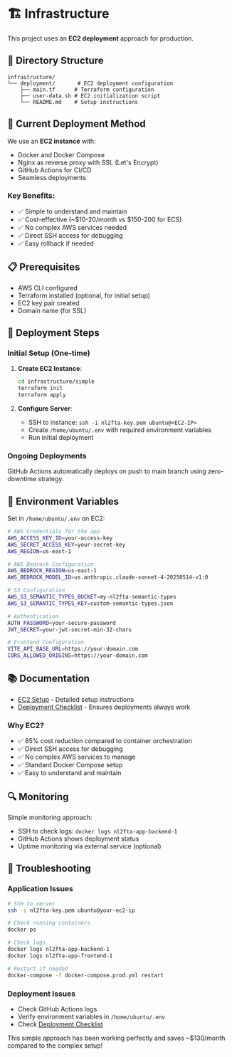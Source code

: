 # 🏗️ Infrastructure

This project uses an **EC2 deployment** approach for production.

## 📁 Directory Structure

```
infrastructure/
└── deployment/       # EC2 deployment configuration
    ├── main.tf      # Terraform configuration
    ├── user-data.sh # EC2 initialization script
    └── README.md    # Setup instructions
```

## 🚀 Current Deployment Method

We use an **EC2 instance** with:
- Docker and Docker Compose
- Nginx as reverse proxy with SSL (Let's Encrypt)
- GitHub Actions for CI/CD
- Seamless deployments

### Key Benefits:
- ✅ Simple to understand and maintain
- ✅ Cost-effective (~$10-20/month vs $150-200 for ECS)
- ✅ No complex AWS services needed
- ✅ Direct SSH access for debugging
- ✅ Easy rollback if needed

## 📋 Prerequisites

- AWS CLI configured
- Terraform installed (optional, for initial setup)
- EC2 key pair created
- Domain name (for SSL)

## 🔧 Deployment Steps

### Initial Setup (One-time)

1. **Create EC2 Instance**:
   ```bash
   cd infrastructure/simple
   terraform init
   terraform apply
   ```

2. **Configure Server**:
   - SSH to instance: `ssh -i nl2fta-key.pem ubuntu@<EC2-IP>`
   - Create `/home/ubuntu/.env` with required environment variables
   - Run initial deployment

### Ongoing Deployments

GitHub Actions automatically deploys on push to main branch using zero-downtime strategy.

## 🔑 Environment Variables

Set in `/home/ubuntu/.env` on EC2:

```bash
# AWS Credentials for the app
AWS_ACCESS_KEY_ID=your-access-key
AWS_SECRET_ACCESS_KEY=your-secret-key
AWS_REGION=us-east-1

# AWS Bedrock Configuration
AWS_BEDROCK_REGION=us-east-1
AWS_BEDROCK_MODEL_ID=us.anthropic.claude-sonnet-4-20250514-v1:0

# S3 Configuration
AWS_S3_SEMANTIC_TYPES_BUCKET=my-nl2fta-semantic-types
AWS_S3_SEMANTIC_TYPES_KEY=custom-semantic-types.json

# Authentication
AUTH_PASSWORD=your-secure-password
JWT_SECRET=your-jwt-secret-min-32-chars

# Frontend Configuration
VITE_API_BASE_URL=https://your-domain.com
CORS_ALLOWED_ORIGINS=https://your-domain.com
```

## 📚 Documentation

- [EC2 Setup](deployment/README.md) - Detailed setup instructions
- [Deployment Checklist](../DEPLOYMENT_CHECKLIST.md) - Ensures deployments always work

### Why EC2?
- ✅ 85% cost reduction compared to container orchestration
- ✅ Direct SSH access for debugging
- ✅ No complex AWS services to manage
- ✅ Standard Docker Compose setup
- ✅ Easy to understand and maintain

## 🔍 Monitoring

Simple monitoring approach:
- SSH to check logs: `docker logs nl2fta-app-backend-1`
- GitHub Actions shows deployment status
- Uptime monitoring via external service (optional)

## 🚨 Troubleshooting

### Application Issues
```bash
# SSH to server
ssh -i nl2fta-key.pem ubuntu@your-ec2-ip

# Check running containers
docker ps

# Check logs
docker logs nl2fta-app-backend-1
docker logs nl2fta-app-frontend-1

# Restart if needed
docker-compose -f docker-compose.prod.yml restart
```

### Deployment Issues
- Check GitHub Actions logs
- Verify environment variables in `/home/ubuntu/.env`
- Check [Deployment Checklist](../DEPLOYMENT_CHECKLIST.md)

This simple approach has been working perfectly and saves ~$130/month compared to the complex setup!